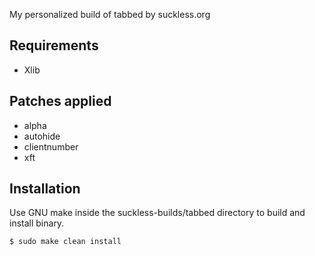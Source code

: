 My personalized build of tabbed by suckless.org

## Requirements
- Xlib

## Patches applied
- alpha
- autohide
- clientnumber
- xft

## Installation
Use GNU make inside the suckless-builds/tabbed directory to build and install binary.
```
$ sudo make clean install
```
